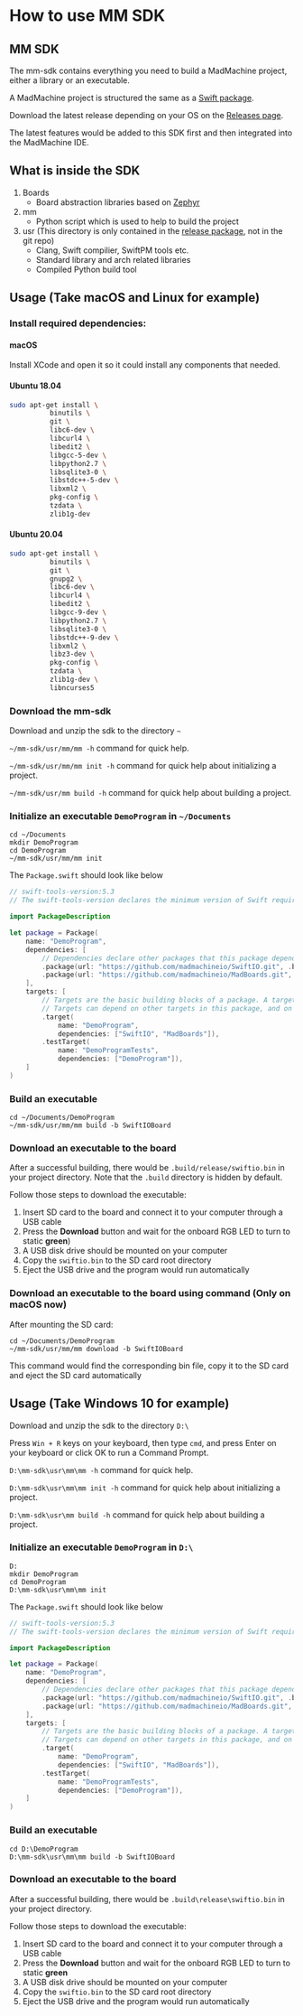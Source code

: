 # How to use MM SDK

## MM SDK

The mm-sdk contains everything you need to build a MadMachine project, either a library or an executable.

A MadMachine project is structured the same as a [Swift package](https://swift.org/package-manager).

Download the latest release depending on your OS on the [Releases page](https://github.com/madmachineio/mm-sdk/releases).

The latest features would be added to this SDK first and then integrated into the MadMachine IDE.

## What is inside the SDK

1. Boards
   * Board abstraction libraries based on [Zephyr](https://github.com/zephyrproject-rtos/zephyr)
2. mm
   * Python script which is used to help to build the project
3. usr \(This directory is only contained in the [release package](https://github.com/madmachineio/mm-sdk/releases), not in the git repo\)
   * Clang, Swift compilier, SwiftPM tools etc.
   * Standard library and arch related libraries
   * Compiled Python build tool

## Usage \(Take macOS and Linux for example\)

### Install required dependencies:

#### macOS

Install XCode and open it so it could install any components that needed.

#### Ubuntu 18.04

```bash
sudo apt-get install \
          binutils \
          git \
          libc6-dev \
          libcurl4 \
          libedit2 \
          libgcc-5-dev \
          libpython2.7 \
          libsqlite3-0 \
          libstdc++-5-dev \
          libxml2 \
          pkg-config \
          tzdata \
          zlib1g-dev
```

#### Ubuntu 20.04

```bash
sudo apt-get install \
          binutils \
          git \
          gnupg2 \
          libc6-dev \
          libcurl4 \
          libedit2 \
          libgcc-9-dev \
          libpython2.7 \
          libsqlite3-0 \
          libstdc++-9-dev \
          libxml2 \
          libz3-dev \
          pkg-config \
          tzdata \
          zlib1g-dev \
          libncurses5
```

### Download the mm-sdk

Download and unzip the sdk to the directory `~`

`~/mm-sdk/usr/mm/mm -h` command for quick help.

`~/mm-sdk/usr/mm/mm init -h` command for quick help about initializing a project.

`~/mm-sdk/usr/mm build -h` command for quick help about building a project.

### Initialize an executable `DemoProgram` in `~/Documents`

```text
cd ~/Documents
mkdir DemoProgram
cd DemoProgram
~/mm-sdk/usr/mm/mm init
```

The `Package.swift` should look like below

```swift
// swift-tools-version:5.3
// The swift-tools-version declares the minimum version of Swift required to build this package.

import PackageDescription

let package = Package(
    name: "DemoProgram",
    dependencies: [
        // Dependencies declare other packages that this package depends on.
        .package(url: "https://github.com/madmachineio/SwiftIO.git", .branch("main")),
        .package(url: "https://github.com/madmachineio/MadBoards.git", .branch("main")),
    ],
    targets: [
        // Targets are the basic building blocks of a package. A target can define a module or a test suite.
        // Targets can depend on other targets in this package, and on products in packages this package depends on.
        .target(
            name: "DemoProgram",
            dependencies: ["SwiftIO", "MadBoards"]),
        .testTarget(
            name: "DemoProgramTests",
            dependencies: ["DemoProgram"]),
    ]
)
```

### Build an executable

```text
cd ~/Documents/DemoProgram
~/mm-sdk/usr/mm/mm build -b SwiftIOBoard
```

### Download an executable to the board

After a successful building, there would be `.build/release/swiftio.bin` in your project directory. Note that the `.build` directory is hidden by default.

Follow those steps to download the executable:

1. Insert SD card to the board and connect it to your computer through a USB cable
2. Press the **Download** button and wait for the onboard RGB LED to turn to static **green**\)
3. A USB disk drive should be mounted on your computer
4. Copy the `swiftio.bin` to the SD card root directory
5. Eject the USB drive and the program would run automatically

### Download an executable to the board using command \(Only on macOS now\)

After mounting the SD card:

```text
cd ~/Documents/DemoProgram
~/mm-sdk/usr/mm/mm download -b SwiftIOBoard
```

This command would find the corresponding bin file, copy it to the SD card and eject the SD card automatically

## Usage \(Take Windows 10 for example\)

Download and unzip the sdk to the directory `D:\`

Press `Win + R` keys on your keyboard, then type `cmd`, and press Enter on your keyboard or click OK to run a Command Prompt.

`D:\mm-sdk\usr\mm\mm -h` command for quick help.

`D:\mm-sdk\usr\mm\mm init -h` command for quick help about initializing a project.

`D:\mm-sdk\usr\mm build -h` command for quick help about building a project.

### Initialize an executable `DemoProgram` in `D:\`

```text
D:
mkdir DemoProgram
cd DemoProgram
D:\mm-sdk\usr\mm\mm init
```

The `Package.swift` should look like below

```swift
// swift-tools-version:5.3
// The swift-tools-version declares the minimum version of Swift required to build this package.

import PackageDescription

let package = Package(
    name: "DemoProgram",
    dependencies: [
        // Dependencies declare other packages that this package depends on.
        .package(url: "https://github.com/madmachineio/SwiftIO.git", .branch("main")),
        .package(url: "https://github.com/madmachineio/MadBoards.git", .branch("main")),
    ],
    targets: [
        // Targets are the basic building blocks of a package. A target can define a module or a test suite.
        // Targets can depend on other targets in this package, and on products in packages this package depends on.
        .target(
            name: "DemoProgram",
            dependencies: ["SwiftIO", "MadBoards"]),
        .testTarget(
            name: "DemoProgramTests",
            dependencies: ["DemoProgram"]),
    ]
)
```

### Build an executable

```text
cd D:\DemoProgram
D:\mm-sdk\usr\mm\mm build -b SwiftIOBoard
```

### Download an executable to the board

After a successful building, there would be `.build\release\swiftio.bin` in your project directory.

Follow those steps to download the executable:

1. Insert SD card to the board and connect it to your computer through a USB cable
2. Press the **Download** button and wait for the onboard RGB LED to turn to static **green**
3. A USB disk drive should be mounted on your computer
4. Copy the `swiftio.bin` to the SD card root directory
5. Eject the USB drive and the program would run automatically

